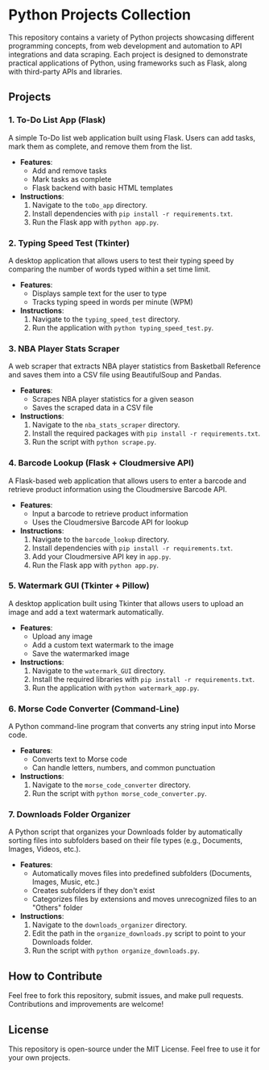 # Python Projects Collection

This repository contains a variety of Python projects showcasing different programming concepts, from web development and automation to API integrations and data scraping. Each project is designed to demonstrate practical applications of Python, using frameworks such as Flask, along with third-party APIs and libraries.

## Projects

### 1. **To-Do List App (Flask)**
A simple To-Do list web application built using Flask. Users can add tasks, mark them as complete, and remove them from the list.

- **Features**:
  - Add and remove tasks
  - Mark tasks as complete
  - Flask backend with basic HTML templates
- **Instructions**:
  1. Navigate to the `toDo_app` directory.
  2. Install dependencies with `pip install -r requirements.txt`.
  3. Run the Flask app with `python app.py`.

### 2. **Typing Speed Test (Tkinter)**
A desktop application that allows users to test their typing speed by comparing the number of words typed within a set time limit.

- **Features**:
  - Displays sample text for the user to type
  - Tracks typing speed in words per minute (WPM)
- **Instructions**:
  1. Navigate to the `typing_speed_test` directory.
  2. Run the application with `python typing_speed_test.py`.

### 3. **NBA Player Stats Scraper**
A web scraper that extracts NBA player statistics from Basketball Reference and saves them into a CSV file using BeautifulSoup and Pandas.

- **Features**:
  - Scrapes NBA player statistics for a given season
  - Saves the scraped data in a CSV file
- **Instructions**:
  1. Navigate to the `nba_stats_scraper` directory.
  2. Install the required packages with `pip install -r requirements.txt`.
  3. Run the script with `python scrape.py`.

### 4. **Barcode Lookup (Flask + Cloudmersive API)**
A Flask-based web application that allows users to enter a barcode and retrieve product information using the Cloudmersive Barcode API.

- **Features**:
  - Input a barcode to retrieve product information
  - Uses the Cloudmersive Barcode API for lookup
- **Instructions**:
  1. Navigate to the `barcode_lookup` directory.
  2. Install dependencies with `pip install -r requirements.txt`.
  3. Add your Cloudmersive API key in `app.py`.
  4. Run the Flask app with `python app.py`.


### 5. **Watermark GUI (Tkinter + Pillow)**
A desktop application built using Tkinter that allows users to upload an image and add a text watermark automatically.

- **Features**:
  - Upload any image
  - Add a custom text watermark to the image
  - Save the watermarked image
- **Instructions**:
  1. Navigate to the `watermark_GUI` directory.
  2. Install the required libraries with `pip install -r requirements.txt`.
  3. Run the application with `python watermark_app.py`.

### 6. **Morse Code Converter (Command-Line)**
A Python command-line program that converts any string input into Morse code.

- **Features**:
  - Converts text to Morse code
  - Can handle letters, numbers, and common punctuation
- **Instructions**:
  1. Navigate to the `morse_code_converter` directory.
  2. Run the script with `python morse_code_converter.py`.
 
### 7. **Downloads Folder Organizer**
A Python script that organizes your Downloads folder by automatically sorting files into subfolders based on their file types (e.g., Documents, Images, Videos, etc.).

- **Features**:
  - Automatically moves files into predefined subfolders (Documents, Images, Music, etc.)
  - Creates subfolders if they don't exist
  - Categorizes files by extensions and moves unrecognized files to an "Others" folder
- **Instructions**:
  1. Navigate to the `downloads_organizer` directory.
  2. Edit the path in the `organize_downloads.py` script to point to your Downloads folder.
  3. Run the script with `python organize_downloads.py`.

## How to Contribute

Feel free to fork this repository, submit issues, and make pull requests. Contributions and improvements are welcome!

## License

This repository is open-source under the MIT License. Feel free to use it for your own projects.
